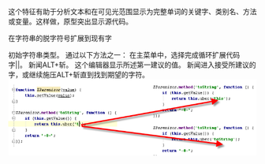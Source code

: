 这个特征有助于分析文本和在可见光范围显示为完整单词的关键字、类别名、方法或变量。这样做，原型突出显示源代码。

在字符串的脱字符号扩展到现有字

初始字符串类型。
通过以下方法之一：
在主菜单中，选择完成循环扩展代码字||。
新闻ALT+斩。
这个编辑器显示所述第一建议的值。
新闻进入接受所建议的字，或继续施压ALT+斩直到找到期望的字符。
![](image/screenshot_1475142425455.png)

